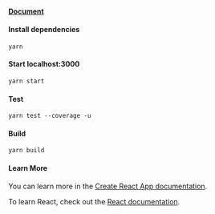 #### [Document](docs)

#### Install dependencies

    yarn

#### Start localhost:3000

    yarn start

#### Test

    yarn test --coverage -u


#### Build

    yarn build

#### Learn More

You can learn more in the [Create React App documentation](https://facebook.github.io/create-react-app/docs/getting-started).

To learn React, check out the [React documentation](https://reactjs.org/).
